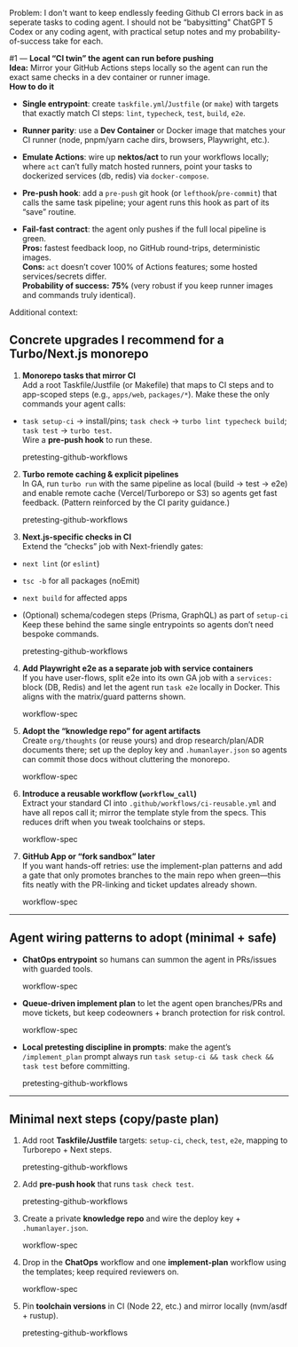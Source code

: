 Problem: I don't want to keep endlessly feeding Github CI errors back in as seperate tasks to coding agent.  I should not be “babysitting" ChatGPT 5 Codex or any coding agent, with practical setup notes and my probability-of-success take for each.

#1 — **Local “CI twin” the agent can run before pushing**  
**Idea:** Mirror your GitHub Actions steps locally so the agent can run the exact same checks in a dev container or runner image.  
**How to do it**

- **Single entrypoint**: create `taskfile.yml`/`Justfile` (or `make`) with targets that exactly match CI steps: `lint`, `typecheck`, `test`, `build`, `e2e`.
    
- **Runner parity**: use a **Dev Container** or Docker image that matches your CI runner (node, pnpm/yarn cache dirs, browsers, Playwright, etc.).
    
- **Emulate Actions**: wire up **nektos/act** to run your workflows locally; where `act` can’t fully match hosted runners, point your tasks to dockerized services (db, redis) via `docker-compose`.
    
- **Pre-push hook**: add a `pre-push` git hook (or `lefthook`/`pre-commit`) that calls the same task pipeline; your agent runs this hook as part of its “save” routine.
    
- **Fail-fast contract**: the agent only pushes if the full local pipeline is green.  
    **Pros:** fastest feedback loop, no GitHub round-trips, deterministic images.  
    **Cons:** `act` doesn’t cover 100% of Actions features; some hosted services/secrets differ.  
    **Probability of success:** **75%** (very robust if you keep runner images and commands truly identical).


Additional context:
## Concrete upgrades I recommend for a Turbo/Next.js monorepo

1. **Monorepo tasks that mirror CI**  
    Add a root Taskfile/Justfile (or Makefile) that maps to CI steps and to app-scoped steps (e.g., `apps/web`, `packages/*`). Make these the only commands your agent calls:
    

- `task setup-ci` → install/pins; `task check` → `turbo lint typecheck build`; `task test` → `turbo test`.  
    Wire a **pre-push hook** to run these.
    
    pretesting-github-workflows
    

2. **Turbo remote caching & explicit pipelines**  
    In GA, run `turbo run` with the same pipeline as local (build → test → e2e) and enable remote cache (Vercel/Turborepo or S3) so agents get fast feedback. (Pattern reinforced by the CI parity guidance.)
    
    pretesting-github-workflows
    
3. **Next.js-specific checks in CI**  
    Extend the “checks” job with Next-friendly gates:
    

- `next lint` (or `eslint`)
    
- `tsc -b` for all packages (noEmit)
    
- `next build` for affected apps
    
- (Optional) schema/codegen steps (Prisma, GraphQL) as part of `setup-ci`  
    Keep these behind the same single entrypoints so agents don’t need bespoke commands.
    
    pretesting-github-workflows
    

4. **Add Playwright e2e as a separate job with service containers**  
    If you have user-flows, split e2e into its own GA job with a `services:` block (DB, Redis) and let the agent run `task e2e` locally in Docker. This aligns with the matrix/guard patterns shown.
    
    workflow-spec
    
5. **Adopt the “knowledge repo” for agent artifacts**  
    Create `org/thoughts` (or reuse yours) and drop research/plan/ADR documents there; set up the deploy key and `.humanlayer.json` so agents can commit those docs without cluttering the monorepo.
    
    workflow-spec
    
6. **Introduce a reusable workflow (`workflow_call`)**  
    Extract your standard CI into `.github/workflows/ci-reusable.yml` and have all repos call it; mirror the template style from the specs. This reduces drift when you tweak toolchains or steps.
    
    workflow-spec
    
7. **GitHub App or “fork sandbox” later**  
    If you want hands-off retries: use the implement-plan patterns and add a gate that only promotes branches to the main repo when green—this fits neatly with the PR-linking and ticket updates already shown.
    
    workflow-spec
    

---

## Agent wiring patterns to adopt (minimal + safe)

- **ChatOps entrypoint** so humans can summon the agent in PRs/issues with guarded tools.
    
    workflow-spec
    
- **Queue-driven implement plan** to let the agent open branches/PRs and move tickets, but keep codeowners + branch protection for risk control.
    
    workflow-spec
    
- **Local pretesting discipline in prompts**: make the agent’s `/implement_plan` prompt always run `task setup-ci && task check && task test` before committing.
    
    pretesting-github-workflows
    

---

## Minimal next steps (copy/paste plan)

1. Add root **Taskfile/Justfile** targets: `setup-ci`, `check`, `test`, `e2e`, mapping to Turborepo + Next steps.
    
    pretesting-github-workflows
    
2. Add **pre-push hook** that runs `task check test`.
    
    pretesting-github-workflows
    
3. Create a private **knowledge repo** and wire the deploy key + `.humanlayer.json`.
    
    workflow-spec
    
4. Drop in the **ChatOps** workflow and one **implement-plan** workflow using the templates; keep required reviewers on.
    
    workflow-spec
    
5. Pin **toolchain versions** in CI (Node 22, etc.) and mirror locally (nvm/asdf + rustup).
    
    pretesting-github-workflows